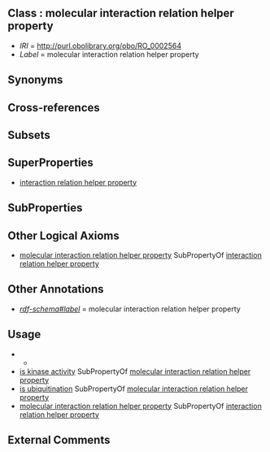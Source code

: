 
## Class : molecular interaction relation helper property

 * *IRI* = http://purl.obolibrary.org/obo/RO_0002564
 * *Label* = molecular interaction relation helper property

## Synonyms


## Cross-references


## Subsets


## SuperProperties

 * [interaction relation helper property](../../RO/63/RO_0002563.md)

## SubProperties


## Other Logical Axioms

 * [molecular interaction relation helper property](../../RO/64/RO_0002564.md) SubPropertyOf [interaction relation helper property](../../RO/63/RO_0002563.md)

## Other Annotations

 * *[rdf-schema#label](../../el/rdf-schema#label.md)* = molecular interaction relation helper property

## Usage

 * -
 * [is kinase activity](../../RO/81/RO_0002481.md) SubPropertyOf [molecular interaction relation helper property](../../RO/64/RO_0002564.md)
 * [is ubiquitination](../../RO/82/RO_0002482.md) SubPropertyOf [molecular interaction relation helper property](../../RO/64/RO_0002564.md)
 * [molecular interaction relation helper property](../../RO/64/RO_0002564.md) SubPropertyOf [interaction relation helper property](../../RO/63/RO_0002563.md)

## External Comments

